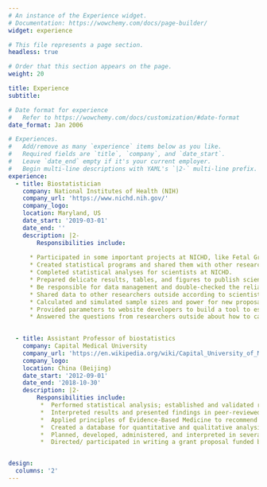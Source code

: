 ```yaml
---
# An instance of the Experience widget.
# Documentation: https://wowchemy.com/docs/page-builder/
widget: experience

# This file represents a page section.
headless: true

# Order that this section appears on the page.
weight: 20

title: Experience
subtitle:

# Date format for experience
#   Refer to https://wowchemy.com/docs/customization/#date-format
date_format: Jan 2006

# Experiences.
#   Add/remove as many `experience` items below as you like.
#   Required fields are `title`, `company`, and `date_start`.
#   Leave `date_end` empty if it's your current employer.
#   Begin multi-line descriptions with YAML's `|2-` multi-line prefix.
experience:
  - title: Biostatistician
    company: National Institutes of Health (NIH)
    company_url: 'https://www.nichd.nih.gov/'
    company_logo: 
    location: Maryland, US
    date_start: '2019-03-01'
    date_end: ''
    description: |2-
        Responsibilities include:
        
      *	Participated in some important projects at NICHD, like Fetal Growth Study. 
      *	Created statistical programs and shared them with other researchers outside.
      *	Completed statistical analyses for scientists at NICHD. 
      *	Prepared delicate results, tables, and figures to publish scientific articles.   
      *	Be responsible for data management and double-checked the reliability and validity of these data, including formsingle, twins, ultrasound, fetal 3D, and CSL. 
      *	Shared data to other researchers outside according to scientists' requirements.
      *	Calculated and simulated sample sizes and power for new proposals. 
      *	Provided parameters to website developers to build a tool to estimate fetal growth.
      *	Answered the questions from researchers outside about how to calculate and use the parameters of statistical models. 

        
  - title: Assistant Professor of biostatistics
    company: Capital Medical University
    company_url: 'https://en.wikipedia.org/wiki/Capital_University_of_Medical_Sciences'
    company_logo: 
    location: China (Beijing)
    date_start: '2012-09-01'
    date_end: '2018-10-30'
    description: |2-
        Responsibilities include:
         *	Performed statistical analysis; established and validated risk prediction models; developed risk assessment tools 
         *	Interpreted results and presented findings in peer-reviewed journals as well as oral presentations.
         *	Applied principles of Evidence-Based Medicine to recommend possible solutions with stakeholders to improve human health.
         *	Created a database for quantitative and qualitative analysis.
         *	Planned, developed, administered, and interpreted in several population studies, including case control study, cohort study and clinical trial .
         *	Directed/ participated in writing a grant proposal funded by NSFC and other organizations.


design:
  columns: '2'
---
```

